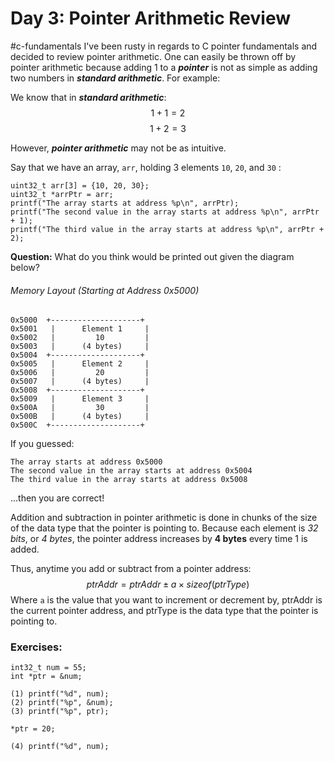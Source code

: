 # Day 3: Pointer Arithmetic Review
#c-fundamentals
I've been rusty in regards to C pointer fundamentals and decided to review pointer arithmetic. One can easily be thrown off by pointer arithmetic because adding 1 to a ***pointer*** is not as simple as adding two numbers in ***standard arithmetic***. For example:

We know that in ***standard arithmetic***:
$$ 1 + 1 = 2 $$
$$ 1 + 2 = 3 $$

However, ***pointer arithmetic*** may not be as intuitive. 

Say that we have an array, `arr`, holding 3 elements `10`, `20`, and `30` :

```
uint32_t arr[3] = {10, 20, 30};
uint32_t *arrPtr = arr;
printf("The array starts at address %p\n", arrPtr);
printf("The second value in the array starts at address %p\n", arrPtr + 1);
printf("The third value in the array starts at address %p\n", arrPtr + 2);
```


**Question:** What do you think would be printed out given the diagram below?
###### Memory Layout (Starting at Address 0x5000)
```
0x5000  +--------------------+
0x5001   |	    Element 1     |
0x5002   |         10         |
0x5003   |      (4 bytes)     |
0x5004  +--------------------+
0x5005   |	    Element 2     |
0x5006   |         20         |
0x5007   |      (4 bytes)     |
0x5008  +--------------------+
0x5009   |	    Element 3     |
0x500A   |         30         |
0x500B   |      (4 bytes)     |
0x500C  +--------------------+
```


If you guessed: 
```
The array starts at address 0x5000
The second value in the array starts at address 0x5004
The third value in the array starts at address 0x5008
```

...then you are correct!

Addition and subtraction in pointer arithmetic is done in chunks of the size of the data type that the pointer is pointing to. Because each element is *32 bits*, or *4 bytes*, the pointer address increases by **4 bytes** every time 1 is added.

Thus, anytime you add or subtract from a pointer address:
$$ ptrAddr = ptrAddr \pm a \times sizeof(ptrType) $$
Where `a` is the value that you want to increment or decrement by, ptrAddr is the current pointer address, and ptrType is the data type that the pointer is pointing to. 

### Exercises:
```
int32_t num = 55;
int *ptr = &num;

(1) printf("%d", num);
(2) printf("%p", &num);
(3) printf("%p", ptr);

*ptr = 20;

(4) printf("%d", num);
```
